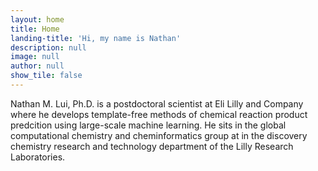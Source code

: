 ```yaml
---
layout: home
title: Home
landing-title: 'Hi, my name is Nathan'
description: null
image: null
author: null
show_tile: false
---
```


Nathan M. Lui, Ph.D. is a postdoctoral scientist at Eli Lilly and Company where he develops template-free methods of chemical reaction product predcition using large-scale machine learning. He sits in the global computational chemistry and cheminformatics group at in the discovery chemistry research and technology department of the Lilly Research Laboratories.  

<!-- 
Nathan Lui is a PhD candidate in the department of Chemistry and Chemical Biology at Cornell university, where he works under the advisement of Professor David Collum studying the structure-reactivity relationship of organoalkali aggregates. -->
